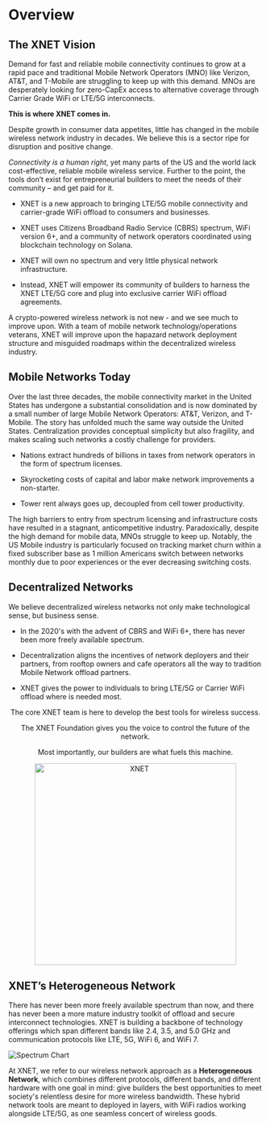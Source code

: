 # Overview

## The XNET Vision

Demand for fast and reliable mobile connectivity continues to grow at a rapid pace and traditional Mobile Network Operators (MNO) like Verizon, AT&T, and T-Mobile are struggling to keep up with this demand. MNOs are desperately looking for zero-CapEx access to alternative coverage through Carrier Grade WiFi or LTE/5G interconnects. 

**This is where XNET comes in.**

Despite growth in consumer data appetites, little has changed in the mobile wireless network industry in decades. We believe this is a sector ripe for disruption and positive change.

*Connectivity is a human right*, yet many parts of the US and the world lack cost-effective, reliable mobile wireless service. Further to the point, the tools don’t exist for entrepreneurial builders to meet the needs of their community – and get paid for it.

- XNET is a new approach to bringing LTE/5G mobile connectivity and carrier-grade WiFi offload to consumers and businesses.

- XNET uses Citizens Broadband Radio Service (CBRS) spectrum, WiFi version 6+, and a community of network operators coordinated using blockchain technology on Solana. 

- XNET will own no spectrum and very little physical network infrastructure. 

- Instead, XNET will empower its community of builders to harness the XNET LTE/5G core and plug into exclusive carrier WiFi offload agreements. 

A crypto-powered wireless network is not new - and we see much to improve upon. With a team of mobile network technology/operations veterans, XNET will improve upon the hapazard network deployment structure and misguided roadmaps within the decentralized wireless industry. 

## Mobile Networks Today

Over the last three decades, the mobile connectivity market in the United States has undergone a substantial consolidation and is now dominated by a small number of large Mobile Network Operators: AT&T, Verizon, and T-Mobile. The story has unfolded much the same way outside the United States. Centralization provides conceptual simplicity but also fragility, and makes scaling such networks a costly challenge for providers.

- Nations extract hundreds of billions in taxes from network operators in the form of spectrum licenses. 

- Skyrocketing costs of capital and labor make network improvements a non-starter.

- Tower rent always goes up, decoupled from cell tower productivity.

The high barriers to entry from spectrum licensing and infrastructure costs have resulted in a stagnant, anticompetitive industry. Paradoxically, despite the high demand for mobile data, MNOs struggle to keep up. Notably, the US Mobile industry is particularly focused on tracking market churn within a fixed subscriber base as 1 million Americans switch between networks monthly due to poor experiences or the ever decreasing switching costs.

## Decentralized Networks

We believe decentralized wireless networks not only make technological sense, but business sense.

- In the 2020's with the advent of CBRS and WiFi 6+, there has never been more freely available spectrum.

- Decentralization aligns the incentives of network deployers and their partners, from rooftop owners and cafe operators all the way to tradition Mobile Network offload partners. 

- XNET gives the power to individuals to bring LTE/5G or Carrier WiFi offload where is needed most. 


<p style="text-align: center;">The core XNET team is here to develop the best tools for wireless success. </p>

<p style="text-align: center;">The XNET Foundation gives you the voice to control the future of the network.</p>

<p style="text-align: center;">Most importantly, our builders are what fuels this machine.</p>

<p style="text-align: center;">
<img src="/overview/network.png" alt="XNET" width="400" />
</p>

<!-- <div>
  <canvas id="spectrumChart" width="200" height="30"></canvas>
</div>

<script src="https://cdn.jsdelivr.net/npm/chart.js"></script>
<script>
var ctx = document.getElementById('spectrumChart').getContext('2d');
var myChart = new Chart(ctx, {
    type: 'bar',
    data: {
        labels: ['\'85-\'97', '\'97-\'04', '\'04-\'20', '\'20+'],
        datasets: [{
            label: 'MHz of Unlicensed Spectrum Available',
            data: [235, 450, 705, 2100],
            backgroundColor: [
                'rgba(75, 192, 192, 0.2)',
                'rgba(54, 162, 235, 0.2)',
                'rgba(255, 206, 86, 0.2)',
                'rgba(153, 102, 255, 0.2)'
            ],
            borderColor: [
                'rgba(75, 192, 192, 1)',
                'rgba(54, 162, 235, 1)',
                'rgba(255, 206, 86, 1)',
                'rgba(153, 102, 255, 1)'
            ],
            borderWidth: 1
        }]
    },
    options: {
        scales: {
            y: {
                beginAtZero: true,
                title: {
                    display: true,
                    text: 'MHz'
                }
            }
        }
    }
});
</script> -->




<!-- We have developed an approach to building a decentralized mobile wireless network that leverages the robustness and scalability provided by a progressively decentralized implementation that also seamlessly integrates into legacy LTE/4G mobile networks and network back-ends, adopting the Web3 concepts wherever practical.

In the simplified diagram below, you see three different types of XNET network nodes and a heterogeneous collection of network clients, including clients that are acting as XNET network validators. The coordination of the individual nodes to act as a mobile network is done through the public blockchain and the BSS and OSS equivalent functionalities are implemented through smart-contracts and tokenomics models. -->


## XNET’s Heterogeneous Network

There has never been more freely available spectrum than now, and there has never been a more mature industry toolkit of offload and secure interconnect technologies. XNET is building a backbone of technology offerings which span different bands like 2.4, 3.5, and 5.0 GHz and communication protocols like LTE, 5G, WiFi 6, and WiFi 7.


![Spectrum Chart](/overview/spectrum.png)

At XNET, we refer to our wireless network approach as a **Heterogeneous Network**, which combines different protocols, different bands, and different hardware with one goal in mind: give builders the best opportunities to meet society's relentless desire for more wireless bandwidth. These hybrid network tools are meant to deployed in layers, with WiFi radios working alongside LTE/5G, as one seamless concert of wireless goods.



